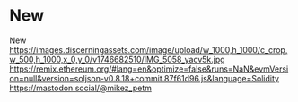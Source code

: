 # New
New
https://images.discerningassets.com/image/upload/w_1000,h_1000/c_crop,w_500,h_1000,x_0,y_0/v1746682510/IMG_5058_yacv5k.jpg
https://remix.ethereum.org/#lang=en&optimize=false&runs=NaN&evmVersion=null&version=soljson-v0.8.18+commit.87f61d96.js&language=Solidity
https://mastodon.social/@mikez_petm
